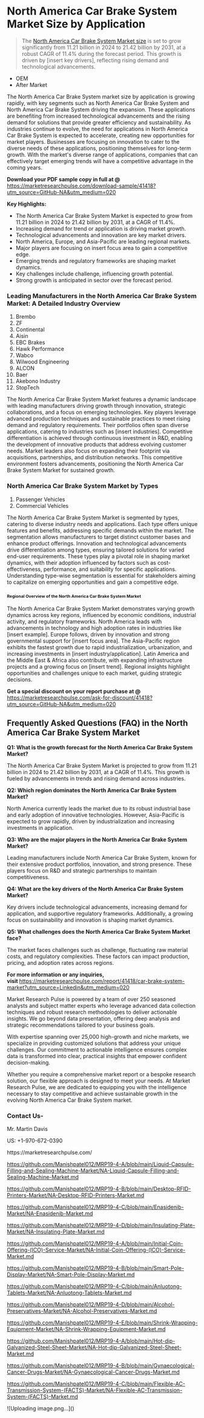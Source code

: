 <h1>North America Car Brake System Market&nbsp;Size by Application</h1><blockquote><p>The <a href="https://marketresearchpulse.com/download-sample/41418?utm_source=GitHub-NA&amp;utm_medium=020">North America Car Brake System Market size</a> is set to grow significantly from 11.21 billion in 2024 to 21.42 billion by 2031, at a robust CAGR of 11.4% during the forecast period. This growth is driven by [insert key drivers], reflecting rising demand and technological advancements.</p></blockquote><ul><li>OEM <li> After Market</li></ul><p>The North America Car Brake System market size by application is growing rapidly, with key segments such as North America Car Brake System and North America Car Brake System driving the expansion. These applications are benefiting from increased technological advancements and the rising demand for solutions that provide greater efficiency and sustainability. As industries continue to evolve, the need for applications in North America Car Brake System is expected to accelerate, creating new opportunities for market players. Businesses are focusing on innovation to cater to the diverse needs of these applications, positioning themselves for long-term growth. With the market's diverse range of applications, companies that can effectively target emerging trends will have a competitive advantage in the coming years.</p><p><strong>Download your PDF sample copy in full at @ </strong><a href="https://marketresearchpulse.com/download-sample/41418?utm_source=GitHub-NA&amp;utm_medium=020">https://marketresearchpulse.com/download-sample/41418?utm_source=GitHub-NA&amp;utm_medium=020</a></p><p><strong>Key Highlights: </strong></p><ul><li>The North America Car Brake System Market is expected to grow from 11.21 billion in 2024 to 21.42 billion by 2031, at a CAGR of 11.4%.</li><li>Increasing demand for trend or application is driving market growth.</li><li>Technological advancements and innovation are key market drivers.</li><li>North America, Europe, and Asia-Pacific are leading regional markets.</li><li>Major players are focusing on insert focus area to gain a competitive edge.</li><li>Emerging trends and regulatory frameworks are shaping market dynamics.</li><li>Key challenges include challenge, influencing growth potential.</li><li>Strong growth is anticipated in sector over the forecast period.</li></ul><h3>Leading Manufacturers in the North America Car Brake System Market: A Detailed Industry Overview</h3><ol><li>Brembo</li><li>ZF</li><li>Continental</li><li>Aisin</li><li>EBC Brakes</li><li>Hawk Performance</li><li>Wabco</li><li>Wilwood Engineering</li><li>ALCON</li><li>Baer</li><li>Akebono Industry</li><li>StopTech</li></ol><div class="flex max-w-full flex-col flex-grow"><div class="min-h-8 text-message flex w-full flex-col items-end gap-2 whitespace-normal break-words [.text-message+&amp;]:mt-5" dir="auto" data-message-author-role="assistant" data-message-id="fd8432e4-4910-450d-b182-61b7bfb0a01f" data-message-model-slug="gpt-4o"><div class="flex w-full flex-col gap-1 empty:hidden first:pt-[3px]"><div class="markdown prose w-full break-words dark:prose-invert light"><p>The North America Car Brake System Market features a dynamic landscape with leading manufacturers driving growth through innovation, strategic collaborations, and a focus on emerging technologies. Key players leverage advanced production techniques and sustainable practices to meet rising demand and regulatory requirements. Their portfolios often span diverse applications, catering to industries such as [insert industries]. Competitive differentiation is achieved through continuous investment in R&amp;D, enabling the development of innovative products that address evolving customer needs. Market leaders also focus on expanding their footprint via acquisitions, partnerships, and distribution networks. This competitive environment fosters advancements, positioning the North America Car Brake System Market for sustained growth.</p></div></div></div></div><h3>North America Car Brake System Market by Types</h3><ol><li>Passenger Vehicles <li> Commercial Vehicles</li></ol><div class="flex max-w-full flex-col flex-grow"><div class="min-h-8 text-message flex w-full flex-col items-end gap-2 whitespace-normal break-words [.text-message+&amp;]:mt-5" dir="auto" data-message-author-role="assistant" data-message-id="084470be-0bb7-4664-bddf-5156b4f41249" data-message-model-slug="gpt-4o-mini"><div class="flex w-full flex-col gap-1 empty:hidden first:pt-[3px]"><div class="markdown prose w-full break-words dark:prose-invert light"><p>The North America Car Brake System Market is segmented by types, catering to diverse industry needs and applications. Each type offers unique features and benefits, addressing specific demands within the market. The segmentation allows manufacturers to target distinct customer bases and enhance product offerings. Innovation and technological advancements drive differentiation among types, ensuring tailored solutions for varied end-user requirements. These types play a pivotal role in shaping market dynamics, with their adoption influenced by factors such as cost-effectiveness, performance, and suitability for specific applications. Understanding type-wise segmentation is essential for stakeholders aiming to capitalize on emerging opportunities and gain a competitive edge.</p></div></div></div></div><h3><span style="font-size: 11px;">Regional Overview of the North America Car Brake System Market</span></h3><div class="flex max-w-full flex-col flex-grow"><div class="min-h-8 text-message flex w-full flex-col items-end gap-2 whitespace-normal break-words [.text-message+&amp;]:mt-5" dir="auto" data-message-author-role="assistant" data-message-id="e9038762-ce64-4e30-91c9-9bd413514231" data-message-model-slug="gpt-4o-mini"><div class="flex w-full flex-col gap-1 empty:hidden first:pt-[3px]"><div class="markdown prose w-full break-words dark:prose-invert light"><p>The North America Car Brake System Market demonstrates varying growth dynamics across key regions, influenced by economic conditions, industrial activity, and regulatory frameworks. North America leads with advancements in technology and high adoption rates in industries like [insert example]. Europe follows, driven by innovation and strong governmental support for [insert focus area]. The Asia-Pacific region exhibits the fastest growth due to rapid industrialization, urbanization, and increasing investments in [insert industry/application]. Latin America and the Middle East &amp; Africa also contribute, with expanding infrastructure projects and a growing focus on [insert trend]. Regional insights highlight opportunities and challenges unique to each market, guiding strategic decisions.</p></div></div></div></div><p><strong>Get a special discount on your report purchase at @ </strong><a href="https://marketresearchpulse.com/ask-for-discount/41418?utm_source=GitHub-NA&amp;utm_medium=020">https://marketresearchpulse.com/ask-for-discount/41418?utm_source=GitHub-NA&amp;utm_medium=020</a></p><h2>Frequently Asked Questions (FAQ) in the North America Car Brake System Market</h2><p><strong>Q1: What is the growth forecast for the North America Car Brake System Market?</strong></p><p>The North America Car Brake System Market is projected to grow from 11.21 billion in 2024 to 21.42 billion by 2031, at a CAGR of 11.4%. This growth is fueled by advancements in trends and rising demand across industries.</p><p><strong>Q2: Which region dominates the North America Car Brake System Market?</strong></p><p>North America currently leads the market due to its robust industrial base and early adoption of innovative technologies. However, Asia-Pacific is expected to grow rapidly, driven by industrialization and increasing investments in application.</p><p><strong>Q3: Who are the major players in the North America Car Brake System Market?</strong></p><p>Leading manufacturers include North America Car Brake System, known for their extensive product portfolios, innovation, and strong presence. These players focus on R&amp;D and strategic partnerships to maintain competitiveness.</p><p><strong>Q4: What are the key drivers of the North America Car Brake System Market?</strong></p><p>Key drivers include technological advancements, increasing demand for application, and supportive regulatory frameworks. Additionally, a growing focus on sustainability and innovation is shaping market dynamics.</p><p><strong>Q5: What challenges does the North America Car Brake System Market face?</strong></p><p>The market faces challenges such as challenge, fluctuating raw material costs, and regulatory complexities. These factors can impact production, pricing, and adoption rates across regions.</p><p><strong>For more information or any inquiries, visit&nbsp;</strong><a href="https://marketresearchpulse.com/report/41418/car-brake-system-market?utm_source=Linkedin&utm_medium=020">https://marketresearchpulse.com/report/41418/car-brake-system-market?utm_source=Linkedin&utm_medium=020</a></p><p>Market Research Pulse is powered by a team of over 250 seasoned analysts and subject matter experts who leverage advanced data collection techniques and robust research methodologies to deliver actionable insights. We go beyond data presentation, offering deep analysis and strategic recommendations tailored to your business goals.</p><p>With expertise spanning over 25,000 high-growth and niche markets, we specialize in providing customized solutions that address your unique challenges. Our commitment to actionable intelligence ensures complex data is transformed into clear, practical insights that empower confident decision-making.</p><p>Whether you require a comprehensive market report or a bespoke research solution, our flexible approach is designed to meet your needs. At Market Research Pulse, we are dedicated to equipping you with the intelligence necessary to stay competitive and achieve sustainable growth in the evolving North America Car Brake System market.</p><h3><strong>Contact Us-</strong></h3><p>Mr. Martin Davis</p><p>US: +1-970-672-0390</p><p>https://marketresearchpulse.com/</p><p><a href="https://github.com/Manishpatel012/MRP19-4-A/blob/main/Liquid-Capsule-Filling-and-Sealing-Machine-Market/NA-Liquid-Capsule-Filling-and-Sealing-Machine-Market.md">https://github.com/Manishpatel012/MRP19-4-A/blob/main/Liquid-Capsule-Filling-and-Sealing-Machine-Market/NA-Liquid-Capsule-Filling-and-Sealing-Machine-Market.md</a></p><p><a href="https://github.com/Manishpatel012/MRP19-4-B/blob/main/Desktop-RFID-Printers-Market/NA-Desktop-RFID-Printers-Market.md">https://github.com/Manishpatel012/MRP19-4-B/blob/main/Desktop-RFID-Printers-Market/NA-Desktop-RFID-Printers-Market.md</a></p><p><a href="https://github.com/Manishpatel012/MRP19-4-C/blob/main/Enasidenib-Market/NA-Enasidenib-Market.md">https://github.com/Manishpatel012/MRP19-4-C/blob/main/Enasidenib-Market/NA-Enasidenib-Market.md</a></p><p><a href="https://github.com/Manishpatel012/MRP19-4-D/blob/main/Insulating-Plate-Market/NA-Insulating-Plate-Market.md">https://github.com/Manishpatel012/MRP19-4-D/blob/main/Insulating-Plate-Market/NA-Insulating-Plate-Market.md</a></p><p><a href="https://github.com/Manishpatel012/MRP19-4-A/blob/main/Initial-Coin-Offering-(ICO)-Service-Market/NA-Initial-Coin-Offering-(ICO)-Service-Market.md">https://github.com/Manishpatel012/MRP19-4-A/blob/main/Initial-Coin-Offering-(ICO)-Service-Market/NA-Initial-Coin-Offering-(ICO)-Service-Market.md</a></p><p><a href="https://github.com/Manishpatel012/MRP19-4-B/blob/main/Smart-Pole-Display-Market/NA-Smart-Pole-Display-Market.md">https://github.com/Manishpatel012/MRP19-4-B/blob/main/Smart-Pole-Display-Market/NA-Smart-Pole-Display-Market.md</a></p><p><a href="https://github.com/Manishpatel012/MRP19-4-C/blob/main/Anluotong-Tablets-Market/NA-Anluotong-Tablets-Market.md">https://github.com/Manishpatel012/MRP19-4-C/blob/main/Anluotong-Tablets-Market/NA-Anluotong-Tablets-Market.md</a></p><p><a href="https://github.com/Manishpatel012/MRP19-4-D/blob/main/Alcohol-Preservatives-Market/NA-Alcohol-Preservatives-Market.md">https://github.com/Manishpatel012/MRP19-4-D/blob/main/Alcohol-Preservatives-Market/NA-Alcohol-Preservatives-Market.md</a></p><p><a href="https://github.com/Manishpatel012/MRP19-4-E/blob/main/Shrink-Wrapping-Equipment-Market/NA-Shrink-Wrapping-Equipment-Market.md">https://github.com/Manishpatel012/MRP19-4-E/blob/main/Shrink-Wrapping-Equipment-Market/NA-Shrink-Wrapping-Equipment-Market.md</a></p><p><a href="https://github.com/Manishpatel012/MRP19-4-A/blob/main/Hot-dip-Galvanized-Steel-Sheet-Market/NA-Hot-dip-Galvanized-Steel-Sheet-Market.md">https://github.com/Manishpatel012/MRP19-4-A/blob/main/Hot-dip-Galvanized-Steel-Sheet-Market/NA-Hot-dip-Galvanized-Steel-Sheet-Market.md</a></p><p><a href="https://github.com/Manishpatel012/MRP19-4-B/blob/main/Gynaecological-Cancer-Drugs-Market/NA-Gynaecological-Cancer-Drugs-Market.md">https://github.com/Manishpatel012/MRP19-4-B/blob/main/Gynaecological-Cancer-Drugs-Market/NA-Gynaecological-Cancer-Drugs-Market.md</a></p><p><a href="https://github.com/Manishpatel012/MRP19-4-C/blob/main/Flexible-AC-Transmission-System-(FACTS)-Market/NA-Flexible-AC-Transmission-System-(FACTS)-Market.md">https://github.com/Manishpatel012/MRP19-4-C/blob/main/Flexible-AC-Transmission-System-(FACTS)-Market/NA-Flexible-AC-Transmission-System-(FACTS)-Market.md</a></p>
![Uploading image.png…]()
